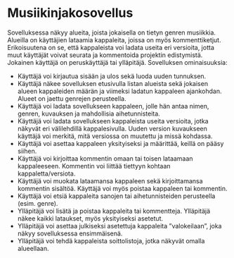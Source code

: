 # Musiikinjakosovellus
Sovelluksessa näkyy alueita, joista jokaisella on tietyn genren musiikkia. Alueilla on käyttäjien lataamia kappaleita, joissa on myös kommenttiketjut. Erikoisuutena on se, että kappaleista voi ladata useita eri versioita, jotta muut käyttäjät voivat seurata ja kommentoida projektin edistymistä. Jokainen käyttäjä on peruskäyttäjä tai ylläpitäjä.
Sovelluksen ominaisuuksia:
- Käyttäjä voi kirjautua sisään ja ulos sekä luoda uuden tunnuksen.
- Käyttäjä näkee sovelluksen etusivulla listan alueista sekä jokaisen alueen kappaleiden määrän ja viimeksi ladatun kappaleen ajankohdan. Alueet on jaettu genrejen perusteella.
- Käyttäjä voi ladata sovellukseen kappaleen, jolle hän antaa nimen, genren, kuvauksen ja mahdollisia aihetunnisteita. 
- Käyttäjä voi ladata sovellukseen kappaleista useita versioita, jotka näkyvät eri välilehdillä kappalesivulla. Uuden version kuvaukseen käyttäjä voi merkitä, mitä versiossa on muutettu ja missä kohdassa.
- Käyttäjä voi asettaa kappaleen yksityiseksi ja määrittää, keillä on pääsy siihen.
- Käyttäjä voi kirjoittaa kommentin omaan tai toisen lataamaan kappaleeseen. Kommentin voi liittää tiettyyn kohtaan kappaletta/versiota.
- Käyttäjä voi muokata lataamansa kappaleen sekä kirjoittamansa kommentin sisältöä. Käyttäjä voi myös poistaa kappaleen tai kommentin.
- Käyttäjä voi etsiä kappaleita sanojen tai aihetunnisteiden perusteella (esim. genre).
- Ylläpitäjä voi lisätä ja poistaa kappaleita tai kommentteja. Ylläpitäjä näkee kaikki lataukset, myös yksityiseksi asetetut.
- Ylläpitäjä voi asettaa julkiseksi asetettuja kappaleita ”valokeilaan”, joka näkyy sovelluksessa ensimmäisenä.
- Ylläpitäjä voi tehdä kappaleista soittolistoja, jotka näkyvät omalla alueellaan.
